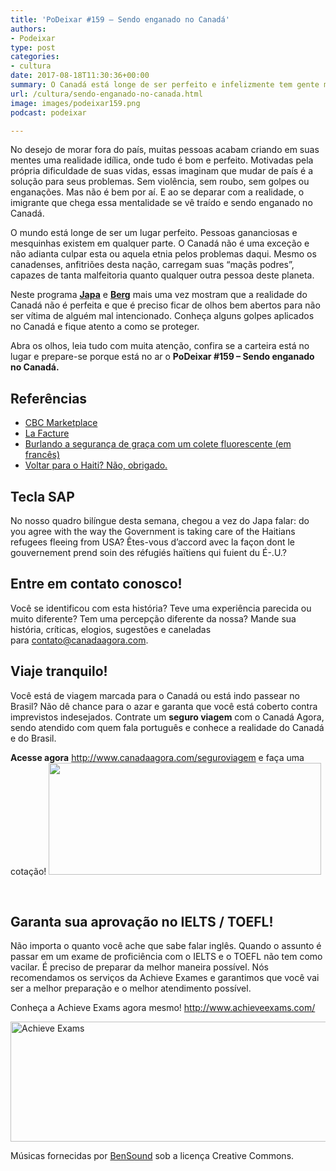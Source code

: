 ```yaml
---
title: 'PoDeixar #159 – Sendo enganado no Canadá'
authors:
- Podeixar
type: post
categories:
- cultura
date: 2017-08-18T11:30:36+00:00
summary: O Canadá está longe de ser perfeito e infelizmente tem gente mal intencionada por aqui também. Fique atento e descubra se você está sendo enganado no Canadá
url: /cultura/sendo-enganado-no-canada.html
image: images/podeixar159.png
podcast: podeixar

---
```

No desejo de morar fora do país, muitas pessoas acabam criando em suas mentes uma realidade idílica, onde tudo é bom e perfeito. Motivadas pela própria dificuldade de suas vidas, essas imaginam que mudar de país é a solução para seus problemas. Sem violência, sem roubo, sem golpes ou enganações. Mas não é bem por aí. E ao se deparar com a realidade, o imigrante que chega essa mentalidade se vê traído e sendo enganado no Canadá.

O mundo está longe de ser um lugar perfeito. Pessoas gananciosas e mesquinhas existem em qualquer parte. O Canadá não é uma exceção e não adianta culpar esta ou aquela etnia pelos problemas daqui. Mesmo os canadenses, anfitriões desta nação, carregam suas &#8220;maçãs podres&#8221;, capazes de tanta malfeitoria quanto qualquer outra pessoa deste planeta.

Neste programa [**Japa**][1] e [**Berg**][2] mais uma vez mostram que a realidade do Canadá não é perfeita e que é preciso ficar de olhos bem abertos para não ser vítima de alguém mal intencionado. Conheça alguns golpes aplicados no Canadá e fique atento a como se proteger.

Abra os olhos, leia tudo com muita atenção, confira se a carteira está no lugar e prepare-se porque está no ar o **PoDeixar #159 &#8211; Sendo enganado no Canadá.**



## Referências

  * <a href="http://www.cbc.ca/marketplace/" target="_blank" rel="noopener">CBC Marketplace</a>
  * <a href="http://ici.radio-canada.ca/tele/la-facture/2016-2017/" target="_blank" rel="noopener">La Facture</a>
  * <a href="https://www.vice.com/fr_ca/article/3dbeew/gilet-fluorescent-bon-plan" target="_blank" rel="noopener">Burlando a segurança de graça com um colete fluorescente (em francês)</a>
  * [Voltar para o Haiti? Não, obrigado.][3]

## Tecla SAP

No nosso quadro bilíngue desta semana, chegou a vez do Japa falar: do you agree with the way the Government is taking care of the Haitians refugees fleeing from USA? Êtes-vous d&#8217;accord avec la façon dont le gouvernement prend soin des réfugiés haïtiens qui fuient du É-.U.?

## Entre em contato conosco!

Você se identificou com esta história? Teve uma experiência parecida ou muito diferente? Tem uma percepção diferente da nossa? Mande sua história, críticas, elogios, sugestões e caneladas para <contato@canadaagora.com>.

## Viaje tranquilo!

Você está de viagem marcada para o Canadá ou está indo passear no Brasil? Não dê chance para o azar e garanta que você está coberto contra imprevistos indesejados. Contrate um **seguro viagem** com o Canadá Agora, sendo atendido com quem fala português e conhece a realidade do Canadá e do Brasil.

**Acesse agora** <http://www.canadaagora.com/seguroviagem> e faça uma cotação!
[<img class="aligncenter size-full wp-image-7837" src="https://www.canadaagora.com/wp-content/uploads/seguro-viagem-logo.png" alt="" width="436" height="179" />][4]

&nbsp;

## Garanta sua aprovação no IELTS / TOEFL!

Não importa o quanto você ache que sabe falar inglês. Quando o assunto é passar em um exame de proficiência com o IELTS e o TOEFL não tem como vacilar. É preciso de preparar da melhor maneira possível. Nós recomendamos os serviços da Achieve Exames e garantimos que você vai ser a melhor preparação e o melhor atendimento possível.

Conheça a Achieve Exams agora mesmo! <a href="http://www.achieveexams.com/" target="_blank" rel="noopener noreferrer">http://www.achieveexams.com/</a>

<a href="http://www.achieveexams.com/" target="_blank" rel="noopener"><img class="aligncenter size-full wp-image-9156" src="https://www.canadaagora.com/wp-content/uploads/achieve-exams.png" alt="Achieve Exams" width="892" height="192" srcset="https://www.canadaagora.com/wp-content/uploads/achieve-exams.png 892w, https://www.canadaagora.com/wp-content/uploads/achieve-exams-470x101.png 470w, https://www.canadaagora.com/wp-content/uploads/achieve-exams-364x78.png 364w, https://www.canadaagora.com/wp-content/uploads/achieve-exams-758x163.png 758w, https://www.canadaagora.com/wp-content/uploads/achieve-exams-608x131.png 608w" sizes="(max-width: 892px) 100vw, 892px" /></a>

Músicas fornecidas por <a href="http://www.bensound.com/" target="_blank" rel="noopener noreferrer">BenSound</a> sob a licença Creative Commons.

 [1]: https://www.canadaagora.com/japa
 [2]: https://www.canadaagora.com/berg
 [3]: https://www.canadaagora.com/noticias/voltar-para-o-haiti-nao-obrigado.html
 [4]: http://www.canadaagora.com/seguroviagem